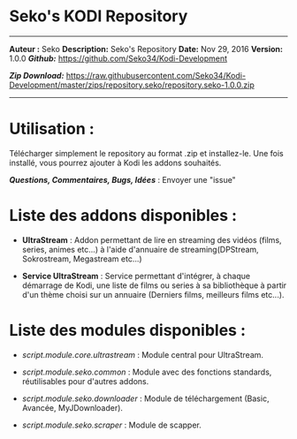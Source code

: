 # Seko's KODI Repository
----------
__Auteur :__ Seko
__Description:__ Seko's Repository
__Date:__ Nov 29, 2016
__Version:__ 1.0.0
__*Github:*__ https://github.com/Seko34/Kodi-Development

__*Zip Download:*__ https://raw.githubusercontent.com/Seko34/Kodi-Development/master/zips/repository.seko/repository.seko-1.0.0.zip


----------
# Utilisation :

Télécharger simplement le repository au format .zip et installez-le. Une fois installé, vous pourrez ajouter à Kodi les addons souhaités.


***Questions, Commentaires, Bugs, Idées*** : Envoyer une "issue"

# Liste des addons disponibles :

 - **UltraStream** : Addon permettant de lire en streaming des vidéos (films, series, animes etc...) à l'aide d'annuaire de streaming(DPStream, Sokrostream, Megastream etc...)

 - **Service UltraStream** : Service permettant d'intégrer, à chaque démarrage de Kodi, une liste de films ou series à sa bibliothèque à partir d'un thème choisi sur un annuaire (Derniers films, meilleurs films etc...). 




# Liste des modules disponibles :

 - *script.module.core.ultrastream* : Module central pour UltraStream.

 - *script.module.seko.common* : Module avec des fonctions standards, réutilisables pour d'autres addons.

 - *script.module.seko.downloader* : Module de téléchargement (Basic, Avancée, MyJDownloader).

 - *script.module.seko.scraper* : Module de scapper.

